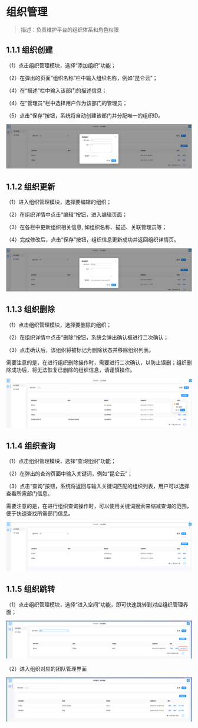 # 组织管理

> 描述：负责维护平台的组织体系和角色权限

## 1.1.1 组织创建

（1）点击组织管理模块，选择“添加组织”功能；

（2）在弹出的页面“组织名称”栏中输入组织名称，例如“昆仑云”；

（4）在“描述”栏中输入该部门的描述信息；

（4）在“管理员”栏中选择用户作为该部门的管理员；

（5）点击“保存”按钮，系统将自动创建该部门并分配唯一的组织ID。

![](.组织管理_images/52e14f2c.png)<br/>

## 1.1.2 组织更新

（1）进入组织管理模块，选择要编辑的组织；

（2）在组织详情中点击“编辑”按钮，进入编辑页面；

（3）在各栏中更新组织相关信息, 如组织名称、描述、关联管理员等；

（4）完成修改后，点击“保存”按钮，组织信息更新成功并返回组织详情页。

![](.组织管理_images/4fe2bd9d.png)<br/>

## 1.1.3 组织删除

（1）点击组织管理模块，选择要删除的组织；

（2）在组织详情中点击“删除”按钮，系统会弹出确认框进行二次确认；

（3）点击确认后，该组织将被标记为删除状态并移除组织列表。

需要注意的是，在进行组织删除操作时，需要进行二次确认，以防止误删；组织删除成功后，将无法恢复已删除的组织信息，请谨慎操作。

![](.组织管理_images/4988f0ab.png)<br/>

## 1.1.4 组织查询

（1）点击组织管理模块，选择“查询组织”功能；

（2）在弹出的查询页面中输入关键词，例如“昆仑云”；

（3）点击“查询”按钮，系统将返回与输入关键词匹配的组织列表，用户可以选择查看所需部门信息。

需要注意的是，在进行组织查询操作时，可以使用关键词搜索来缩减查询的范围，便于快速查找所需部门信息。

![](.组织管理_images/1a6761f2.png)<br/>

## 1.1.5 组织跳转

（1）点击组织管理模块，选择“进入空间”功能，即可快速跳转到对应组织管理界面；

![](.组织管理_images/68b0e0f3.png)<br/>

（2）进入组织对应的团队管理界面

![](.组织管理_images/dd31e24a.png)<br/>

